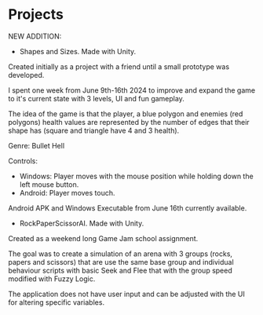 # Projects
NEW ADDITION: 
- Shapes and Sizes. Made with Unity.

Created initially as a project with a friend until a small prototype was developed.

I spent one week from June 9th-16th 2024 to improve and expand the game to it's current state with 3 levels, UI and fun gameplay. 

The idea of the game is that the player, a blue polygon and enemies (red polygons) health values are represented by the number 
of edges that their shape has (square and triangle have 4 and 3 health).

Genre: Bullet Hell

Controls: 
 - Windows: Player moves with the mouse position while holding down the left mouse button.
 - Android: Player moves touch.

Android APK and Windows Executable from June 16th currently available.
 
 
 
- RockPaperScissorAI. Made with Unity.

Created as a weekend long Game Jam school assignment. 

The goal was to create a simulation of an arena with 3 groups (rocks, papers and scissors) that are use the same base group 
and individual behaviour scripts with basic Seek and Flee that with the group speed modified with Fuzzy Logic.

The application does not have user input and can be adjusted with the UI for altering specific variables.
